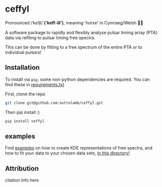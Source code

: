 # ceffyl
Pronounced /ˈkɛfɨ̞l/ **('keff-ill')**, meaning 'horse' in Cymraeg/Welsh 🏴󠁧󠁢󠁷󠁬󠁳󠁿🐎 

A software package to rapidly and flexibly analyse pulsar timing array (PTA) data via refiting to pulsar timing free spectra.

This can be done by fitting to a free spectrum of the entire PTA or to individual pulsars!

## Installation

To install via `pip`, some non-python dependencies are required. You can find these in [requirements.txt](https://github.com/astrolamb/ceffyl/edit/main/README.md#:~:text=README.md-,requirements,-.txt)

First, clone the repo
```bash
git clone git@github.com:astrolamb/ceffyl.git
```

Then pip install :)
```bash
pip install ceffyl
```

## examples

Find [examples](https://github.com/astrolamb/ceffyl/tree/main/examples) on how to create KDE representations of free spectra, and how to fit your data to your chosen data sets, [in this directory!](https://github.com/astrolamb/ceffyl/tree/main/examples)

## Attribution

citation info here
